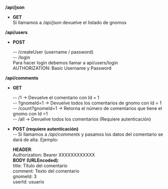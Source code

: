 **/api/json**  
  
- **GET**  
	Si llamamos a _/api/json_ devuelve el listado de gnomos  
  
**/api/users**  
  
- **POST**  
  
	-- /createUser {username / password}  
	-- /login  
	Para hacer login debemos llamar a api/users/login  
	AUTHORIZATION: Basic Username y Password  
  
**/api/comments**  
  
- **GET**  
  
	-- /1  -> Devuelve el comentario con Id = 1  
	-- ?gnomeId=1  -> Devuelve todos los comentarios de gnomo con Id = 1  
	-- /count?gnomeId=1  -> Retorna el número de comentarios que tiene el gnomo con Id =1  
	-- /all  -> Devuelve todos los comentarios (Requiere autenticación)  
  
- **POST (requiere autenticación)**  
-- Si llamamos a _/api/comments_ y pasamos los datos del comentario se dará de alta. Ejemplo:  
  
	**HEADER**:  
	Authorization: Bearer XXXXXXXXXXXX  
	**BODY (URLEncoded)**:  
	title:  Título del comentario  
	comment: Texto del comentario  
	gnomeId:  3  
	userId:  usuario  